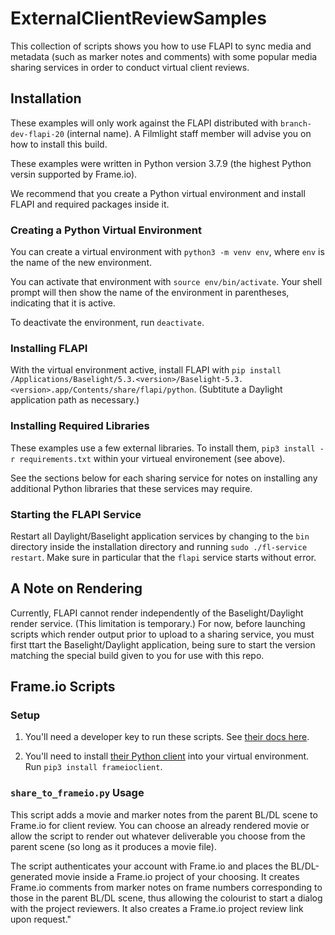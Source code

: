 # ExternalClientReviewSamples

This collection of scripts shows you how to use FLAPI to sync media and metadata (such as marker notes and comments) with some popular media sharing services in order to conduct virtual client reviews.

## Installation
These examples will only work against the FLAPI distributed with `branch-dev-flapi-20` (internal name). A Filmlight staff member will advise you on how to install this build.

These examples were written in Python version 3.7.9 (the highest Python versin supported by Frame.io).

We recommend that you create a Python virtual environment and install FLAPI and required packages inside it.

### Creating a Python Virtual Environment

You can create a virtual environment with `python3 -m venv env`, where `env` is the name of the new environment.

You can activate that environment with `source env/bin/activate`. Your shell prompt will then show the name of the environment in parentheses, indicating that it is active.

To deactivate the environment, run `deactivate`.

### Installing FLAPI

With the virtual environment active, install FLAPI with `pip install /Applications/Baselight/5.3.<version>/Baselight-5.3.<version>.app/Contents/share/flapi/python`. (Subtitute a Daylight application path as necessary.)

### Installing Required Libraries

These examples use a few external libraries. To install them, `pip3 install -r requirements.txt` within your virtueal environement (see above). 

See the sections below for each sharing service for notes on installing any additional Python libraries that these services may require.

### Starting the FLAPI Service

Restart all Daylight/Baselight application services by changing to the `bin` directory inside the installation directory and running `sudo ./fl-service restart`. Make sure in particular that the `flapi` service starts without error.

## A Note on Rendering

Currently, FLAPI cannot render independently of the Baselight/Daylight render service. (This limitation is temporary.) For now, before launching scripts which render output prior to upload to a sharing service, you must first ttart the Baselight/Daylight application, being sure to start the version matching the special build given to you for use with this repo.

## Frame.io Scripts

### Setup

1. You'll need a developer key to run these scripts. See [their docs here](https://developer.frame.io/docs/getting-started/authentication#developer-tokens).

2. You'll need to install [their Python client](https://github.com/Frameio/python-frameio-client) into your virtual environment. Run `pip3 install frameioclient`.

### `share_to_frameio.py` Usage

This script adds a movie and marker notes from the parent BL/DL scene to Frame.io for client review. You can choose an already rendered movie or allow the script to render out whatever deliverable you choose from the parent scene (so long as it produces a movie file).

The script authenticates your account with Frame.io and places the BL/DL-generated movie inside a Frame.io project of your choosing. It creates Frame.io comments from marker notes on frame numbers corresponding to those in the parent BL/DL scene, thus allowing the colourist to start a dialog with the project reviewers. It also creates a Frame.io project review link upon request."
